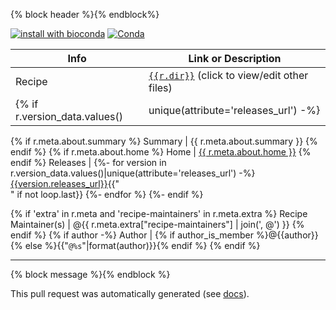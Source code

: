 <!--
creator: autobump
type: {% block type %}{% endblock %}

recipe: {{r.name}}
orig_version: {{r.orig.version}}
orig_build_number: {{r.orig.build_number}}
new_version: {{r.version}}
new_build_bumber: {{r.build_number}}
-->

{% block header %}{% endblock%}

[![install with bioconda](https://img.shields.io/badge/install%20with-bioconda-brightgreen.svg?style=flat)](http://bioconda.github.io/recipes/{{r.name}}/README.html) [![Conda](https://img.shields.io/conda/dn/bioconda/{{r.name}}.svg)](https://anaconda.org/bioconda/{{r.name}}/files)

Info | Link or Description
-----|--------------------
Recipe | [`{{r.dir}}`](https://github.com/{{recipe_relurl}}) (click to view/edit other files)
{% if r.version_data.values()|unique(attribute='releases_url') -%}
{% if r.meta.about.summary %}
Summary | {{ r.meta.about.summary }}
{% endif %}
{% if r.meta.about.home %}
Home | [{{ r.meta.about.home }}]({{r.meta.about.home}})
{% endif %}
Releases |
{%- for version in r.version_data.values()|unique(attribute='releases_url') -%}
[{{version.releases_url}}]({{version.releases_url}}){{"<br>" if not loop.last}}
{%- endfor %}
{%- endif %}

{% if 'extra' in r.meta and 'recipe-maintainers' in r.meta.extra %}
Recipe Maintainer(s) | @{{ r.meta.extra["recipe-maintainers"] | join(', @') }}
{% endif %}
{% if author -%}
Author | {% if author_is_member %}@{{author}}{% else %}{{"`@%s`"|format(author)}}{% endif %}
{% endif %}

***

{% block message %}{% endblock %}

This pull request was automatically generated (see [docs](https://bioconda.github.io/contributor/updating.html)).
